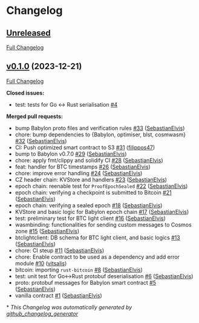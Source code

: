 # Changelog

## [Unreleased](https://github.com/babylonchain/babylon-contract/tree/HEAD)

[Full Changelog](https://github.com/babylonchain/babylon-contract/compare/v0.1.0...HEAD)

## [v0.1.0](https://github.com/babylonchain/babylon-contract/tree/v0.1.0) (2023-12-21)

[Full Changelog](https://github.com/babylonchain/babylon-contract/compare/975426f4cef50ce47610b51a55c576c5ddd1d39b...v0.1.0)

**Closed issues:**

- test: tests for Go \<-\> Rust serialisation [\#4](https://github.com/babylonchain/babylon-contract/issues/4)

**Merged pull requests:**

- bump Babylon proto files and verification rules [\#33](https://github.com/babylonchain/babylon-contract/pull/33) ([SebastianElvis](https://github.com/SebastianElvis))
- chore: bump dependencies to {Babylon, optimiser, blst, cosmwasm} [\#32](https://github.com/babylonchain/babylon-contract/pull/32) ([SebastianElvis](https://github.com/SebastianElvis))
- CI: Push optimized smart contract to S3 [\#31](https://github.com/babylonchain/babylon-contract/pull/31) ([filippos47](https://github.com/filippos47))
- bump to Babylon v0.7.0 [\#29](https://github.com/babylonchain/babylon-contract/pull/29) ([SebastianElvis](https://github.com/SebastianElvis))
- chore: apply fmt/clippy and solidify CI [\#28](https://github.com/babylonchain/babylon-contract/pull/28) ([SebastianElvis](https://github.com/SebastianElvis))
- feat: handler for BTC timestamps [\#26](https://github.com/babylonchain/babylon-contract/pull/26) ([SebastianElvis](https://github.com/SebastianElvis))
- chore: improve error handling [\#24](https://github.com/babylonchain/babylon-contract/pull/24) ([SebastianElvis](https://github.com/SebastianElvis))
- CZ header chain: KVStore and handlers [\#23](https://github.com/babylonchain/babylon-contract/pull/23) ([SebastianElvis](https://github.com/SebastianElvis))
- epoch chain: reenable test for `ProofEpochSealed` [\#22](https://github.com/babylonchain/babylon-contract/pull/22) ([SebastianElvis](https://github.com/SebastianElvis))
- epoch chain: verifying a checkpoint is submitted to Bitcoin [\#21](https://github.com/babylonchain/babylon-contract/pull/21) ([SebastianElvis](https://github.com/SebastianElvis))
- epoch chain: verifying a sealed epoch [\#18](https://github.com/babylonchain/babylon-contract/pull/18) ([SebastianElvis](https://github.com/SebastianElvis))
- KVStore and basic logic for Babylon epoch chain [\#17](https://github.com/babylonchain/babylon-contract/pull/17) ([SebastianElvis](https://github.com/SebastianElvis))
- test: preliminary test for BTC light client [\#16](https://github.com/babylonchain/babylon-contract/pull/16) ([SebastianElvis](https://github.com/SebastianElvis))
- wasmbinding: functionalities for sending custom messages to Cosmos zone [\#15](https://github.com/babylonchain/babylon-contract/pull/15) ([SebastianElvis](https://github.com/SebastianElvis))
- btclightclient: DB schema for BTC light client, and basic logics [\#13](https://github.com/babylonchain/babylon-contract/pull/13) ([SebastianElvis](https://github.com/SebastianElvis))
- chore: CI steup [\#11](https://github.com/babylonchain/babylon-contract/pull/11) ([SebastianElvis](https://github.com/SebastianElvis))
- chore: Enable contract to be used as a dependency and add error module [\#10](https://github.com/babylonchain/babylon-contract/pull/10) ([vitsalis](https://github.com/vitsalis))
- bitcoin: importing `rust-bitcoin` [\#8](https://github.com/babylonchain/babylon-contract/pull/8) ([SebastianElvis](https://github.com/SebastianElvis))
- test: unit test for Go\<-\>Rust protobuf deserialisation [\#6](https://github.com/babylonchain/babylon-contract/pull/6) ([SebastianElvis](https://github.com/SebastianElvis))
- proto: protobuf messages for Babylon smart contract [\#5](https://github.com/babylonchain/babylon-contract/pull/5) ([SebastianElvis](https://github.com/SebastianElvis))
- vanilla contract [\#1](https://github.com/babylonchain/babylon-contract/pull/1) ([SebastianElvis](https://github.com/SebastianElvis))



\* *This Changelog was automatically generated by [github_changelog_generator](https://github.com/github-changelog-generator/github-changelog-generator)*
